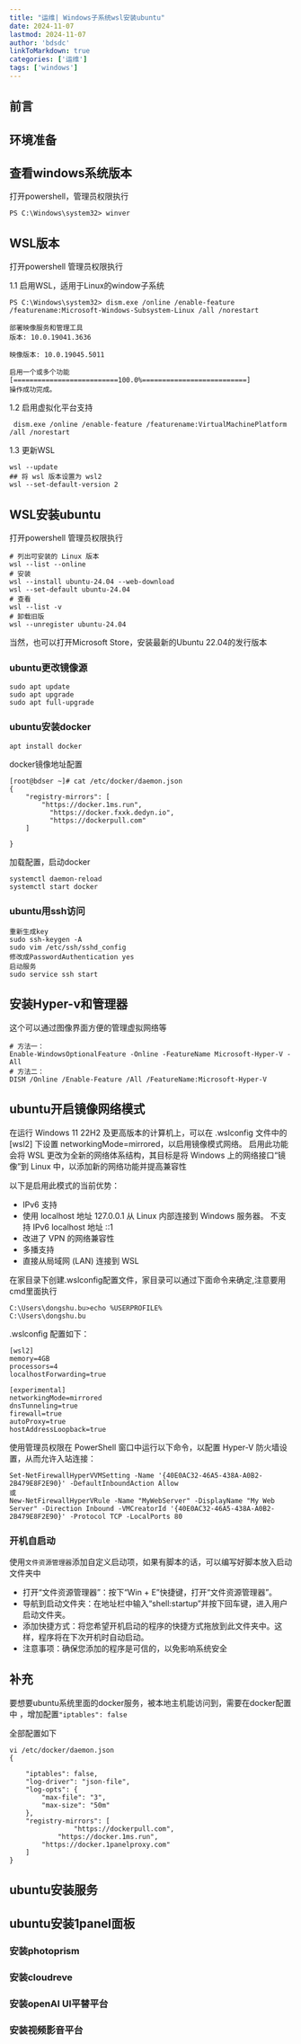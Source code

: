 ```yaml
---
title: "运维| Windows子系统wsl安装ubuntu"
date: 2024-11-07
lastmod: 2024-11-07
author: 'bdsdc'
linkToMarkdown: true
categories: ['运维']
tags: ['windows']
---
```


## 前言

## 环境准备


## 查看windows系统版本
打开powershell，管理员权限执行
```
PS C:\Windows\system32> winver 
```
## WSL版本

打开powershell 管理员权限执行

1.1 启用WSL，适用于Linux的window子系统
```
PS C:\Windows\system32> dism.exe /online /enable-feature /featurename:Microsoft-Windows-Subsystem-Linux /all /norestart

部署映像服务和管理工具
版本: 10.0.19041.3636

映像版本: 10.0.19045.5011

启用一个或多个功能
[==========================100.0%==========================]
操作成功完成。
```
1.2 启用虚拟化平台支持
```
 dism.exe /online /enable-feature /featurename:VirtualMachinePlatform /all /norestart
```
1.3 更新WSL
```
wsl --update
## 将 wsl 版本设置为 wsl2
wsl --set-default-version 2
```

## WSL安装ubuntu

打开powershell 管理员权限执行
```
# 列出可安装的 Linux 版本
wsl --list --online
# 安装
wsl --install ubuntu-24.04 --web-download
wsl --set-default ubuntu-24.04
# 查看
wsl --list -v
# 卸载旧版
wsl --unregister ubuntu-24.04

```
当然，也可以打开Microsoft Store，安装最新的Ubuntu 22.04的发行版本

### ubuntu更改镜像源

```
sudo apt update
sudo apt upgrade
sudo apt full-upgrade
```

### ubuntu安装docker
```
apt install docker
```
docker镜像地址配置
```
[root@bdser ~]# cat /etc/docker/daemon.json 
{
    "registry-mirrors": [
        "https://docker.1ms.run",
	      "https://docker.fxxk.dedyn.io",
	      "https://dockerpull.com"
    ]
    	
}
```
加载配置，启动docker
```
systemctl daemon-reload
systemctl start docker
```

### ubuntu用ssh访问 

```
重新生成key
sudo ssh-keygen -A
sudo vim /etc/ssh/sshd_config  
修改成PasswordAuthentication yes
启动服务
sudo service ssh start
```

## 安装Hyper-v和管理器
这个可以通过图像界面方便的管理虚拟网络等

```
# 方法一：
Enable-WindowsOptionalFeature -Online -FeatureName Microsoft-Hyper-V -All 
# 方法二：
DISM /Online /Enable-Feature /All /FeatureName:Microsoft-Hyper-V
```

## ubuntu开启镜像网络模式
在运行 Windows 11 22H2 及更高版本的计算机上，可以在 .wslconfig 文件中的 [wsl2] 下设置 networkingMode=mirrored，以启用镜像模式网络。 启用此功能会将 WSL 更改为全新的网络体系结构，其目标是将 Windows 上的网络接口“镜像”到 Linux 中，以添加新的网络功能并提高兼容性


以下是启用此模式的当前优势：
- IPv6 支持
- 使用 localhost 地址 127.0.0.1 从 Linux 内部连接到 Windows 服务器。 不支持 IPv6 localhost 地址 ::1
- 改进了 VPN 的网络兼容性
- 多播支持
- 直接从局域网 (LAN) 连接到 WSL

在家目录下创建.wslconfig配置文件，家目录可以通过下面命令来确定,注意要用cmd里面执行 
```
C:\Users\dongshu.bu>echo %USERPROFILE%
C:\Users\dongshu.bu
```

.wslconfig 配置如下：
```
[wsl2]
memory=4GB 
processors=4 
localhostForwarding=true 

[experimental]
networkingMode=mirrored
dnsTunneling=true
firewall=true
autoProxy=true
hostAddressLoopback=true

```

使用管理员权限在 PowerShell 窗口中运行以下命令，以配置 Hyper-V 防火墙设置，从而允许入站连接：
```
Set-NetFirewallHyperVVMSetting -Name '{40E0AC32-46A5-438A-A0B2-2B479E8F2E90}' -DefaultInboundAction Allow 
或 
New-NetFirewallHyperVRule -Name "MyWebServer" -DisplayName "My Web Server" -Direction Inbound -VMCreatorId '{40E0AC32-46A5-438A-A0B2-2B479E8F2E90}' -Protocol TCP -LocalPorts 80
```

### 开机自启动
使用`文件资源管理器`添加自定义启动项，如果有脚本的话，可以编写好脚本放入启动文件夹中

- 打开“文件资源管理器”：按下“Win + E”快捷键，打开“文件资源管理器”。
- 导航到启动文件夹：在地址栏中输入“shell:startup”并按下回车键，进入用户启动文件夹。
- 添加快捷方式：将您希望开机启动的程序的快捷方式拖放到此文件夹中。这样，程序将在下次开机时自动启动。
- 注意事项：确保您添加的程序是可信的，以免影响系统安全


## 补充
要想要ubuntu系统里面的docker服务，被本地主机能访问到，需要在docker配置中 ，增加配置`"iptables": false`

全部配置如下
```
vi /etc/docker/daemon.json
{
	
	"iptables": false,
	"log-driver": "json-file",
	"log-opts": {
		"max-file": "3",
		"max-size": "50m"
	},
	"registry-mirrors": [
                "https://dockerpull.com",
	        "https://docker.1ms.run",
		"https://docker.1panelproxy.com"
	]
}
```
## ubuntu安装服务 

## ubuntu安装1panel面板

### 安装photoprism 

### 安装cloudreve 

### 安装openAI UI平替平台

### 安装视频影音平台




